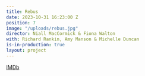 ```yaml
---
title: Rebus
date: 2023-10-31 16:23:00 Z
position: 7
image: "/uploads/rebus.jpg"
director: Niall MacCormick & Fiona Walton
with: Richard Rankin, Amy Manson & Michelle Duncan
is-in-production: true
layout: project
---
```


[IMDb](http://www.imdb.com/title/tt11116780/?ref_=ttfc_fc_tt)